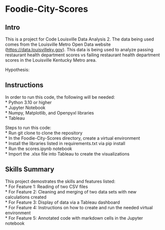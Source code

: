 # Foodie-City-Scores
## Intro
This is a project for Code Louisville Data Analysis 2. The data being used comes from the Louisville Metro Open Data website (https://data.louisvilleky.gov). This data is being used to analyze passing restaurant health department scores vs failing restaurant health department scores in the Louisville Kentucky Metro area.

Hypothesis: 

## Instructions
In order to run this code, the following will be needed:    
    * Python 3.10 or higher    
    * Jupyter Notebook  
    * Numpy, Matplotlib, and Openpyxl libraries  
    * Tableau  

 Steps to run this code:  
    * Run git clone to clone the repository  
    * In the Foodie-City-Scores directory, create a virtual environment    
    * Install the libraries listed in requirements.txt via pip install    
    * Run the scores.ipynb notebook  
    * Import the .xlsx file into Tableau to create the visualizations  

## Skills Summary
This project demostrates the skills and features listed:  
    * For Feature 1: Reading of two CSV files  
    * For Feature 2: Cleaning and merging of two data sets with new calculations created  
    * For Feature 3: Display of data via a Tableau dashboard  
    * For Feature 4: Instructions on how to create and run the needed virtual environment  
    * For Feature 5: Annotated code with markdown cells in the Jupyter notebook  
